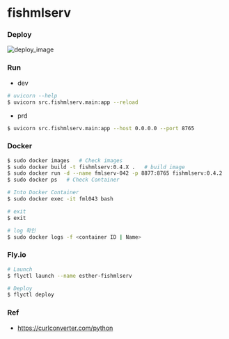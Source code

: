 # fishmlserv

### Deploy
![deploy_image](https://github.com/user-attachments/assets/ea46447a-0c40-42fa-843d-519b9ca2b013)

### Run
- dev
```bash
# uvicorn --help
$ uvicorn src.fishmlserv.main:app --reload
```

- prd
```bash
$ uvicorn src.fishmlserv.main:app --host 0.0.0.0 --port 8765 
```

### Docker
```bash
$ sudo docker images   # Check images
$ sudo docker build -t fishmlserv:0.4.X .   # build image
$ sudo docker run -d --name fmlserv-042 -p 8877:8765 fishmlserv:0.4.2  # Run Docker
$ sudo docker ps   # Check Container

# Into Docker Container
$ sudo docker exec -it fml043 bash

# exit
$ exit

# log 확인
$ sudo docker logs -f <container ID | Name>
```

### Fly.io
```bash
# Launch
$ flyctl launch --name esther-fishmlserv

# Deploy
$ flyctl deploy
```

### Ref
- https://curlconverter.com/python
